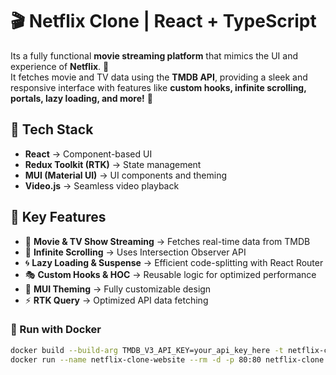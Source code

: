 # 🎬 Netflix Clone | React + TypeScript 

Its a fully functional **movie streaming platform** that mimics the UI and experience of **Netflix**. 🎥  
It fetches movie and TV data using the **TMDB API**, providing a sleek and responsive interface with features like **custom hooks, infinite scrolling, portals, lazy loading, and more!** 🚀  

## 🔧 Tech Stack  
- **React** → Component-based UI  
- **Redux Toolkit (RTK)** → State management  
- **MUI (Material UI)** → UI components and theming  
- **Video.js** → Seamless video playback  

## 🔹 Key Features  
- 🎥 **Movie & TV Show Streaming** → Fetches real-time data from TMDB  
- 📌 **Infinite Scrolling** → Uses Intersection Observer API  
- 🌀 **Lazy Loading & Suspense** → Efficient code-splitting with React Router  
- 🎭 **Custom Hooks & HOC** → Reusable logic for optimized performance  
- 🎨 **MUI Theming** → Fully customizable design  
- ⚡ **RTK Query** → Optimized API data fetching  

### **🚀 Run with Docker**  
```sh
docker build --build-arg TMDB_V3_API_KEY=your_api_key_here -t netflix-clone .
docker run --name netflix-clone-website --rm -d -p 80:80 netflix-clone
